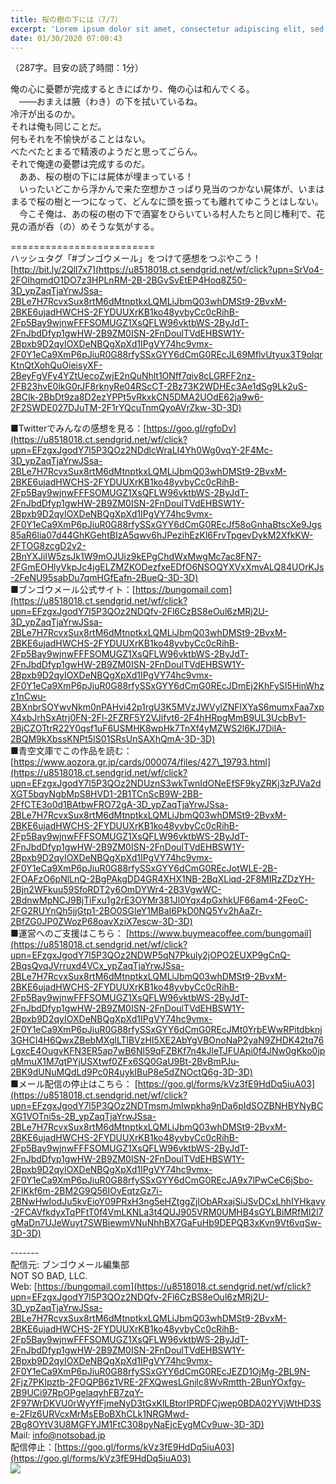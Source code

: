 ```yaml
---
title: 桜の樹の下には（7/7）
excerpt: 'Lorem ipsum dolor sit amet, consectetur adipiscing elit, sed do eiusmod tempor incididunt ut labore et dolore magna aliqua. Praesent elementum facilisis leo vel fringilla est ullamcorper eget. At imperdiet dui accumsan sit amet nulla facilisi morbi tempus.'
date: 01/30/2020 07:00:43
---
```


（287字。目安の読了時間：1分）  
  
俺の心に憂鬱が完成するときにばかり、俺の心は和んでくる。  
　――おまえは腋（わき）の下を拭いているね。  
冷汗が出るのか。  
それは俺も同じことだ。  
何もそれを不愉快がることはない。  
べたべたとまるで精液のようだと思ってごらん。  
それで俺達の憂鬱は完成するのだ。  
　ああ、桜の樹の下には屍体が埋まっている！  
　いったいどこから浮かんで来た空想かさっぱり見当のつかない屍体が、いまはまるで桜の樹と一つになって、どんなに頭を振っても離れてゆこうとはしない。  
　今こそ俺は、あの桜の樹の下で酒宴をひらいている村人たちと同じ権利で、花見の酒が呑（の）めそうな気がする。  
  
\=========================  
ハッシュタグ「#ブンゴウメール」をつけて感想をつぶやこう！　  
[http://bit.ly/2Qll7x7](https://u8518018.ct.sendgrid.net/wf/click?upn=SrVo4-2FOlhqmdO1DO7z3HPLnRM-2B-2BGvSvEtEP4Hoq8Z50-3D_ypZaqTjaYrwJSsa-2BLe7H7RcvxSux8rtM6dMtnptkxLQMLiJbmQ03whDMSt9-2BvxM-2BKE6ujadHWCHS-2FYDUUXrKB1ko48yvbyCc0cRihB-2Fp5Bay9wjnwFFFSOMUGZ1XsQFLW96vktbWS-2ByJdT-2FnJbdDfyp1gwHW-2B9ZM0ISN-2FnDoulTVdEHBSW1Y-2Bpxb9D2qyIOXDeNBQgXpXd1IPgVY74hc9vmx-2F0Y1eCa9XmP6pJiuR0G88rfySSxGYY6dCmG0REcJL69MflvUtyux3T9olqrKtnQtXohQuOieisyXF-2BeyFgVFy4YZtUecoZwjE2nQuNhlt1ONff7qiv8cLGRFF2nz-2FB23hvE0lkG0rJF8rknyRe04RScCT-2Bz73K2WDHEc3Ae1dSg9Lk2uS-2BCIk-2BbDt9za8D2ezYPPt5vRkxkCN5DMA2UOdE62ja9w6-2F2SWDE027DJuTM-2F1rYQcuTnmQyoAVrZkw-3D-3D)  
  
■Twitterでみんなの感想を見る：[https://goo.gl/rgfoDv](https://u8518018.ct.sendgrid.net/wf/click?upn=EFzgxJgodY7l5P3QOz2NDdlcWraLI4Yh0Wg0vqY-2F4Mc-3D_ypZaqTjaYrwJSsa-2BLe7H7RcvxSux8rtM6dMtnptkxLQMLiJbmQ03whDMSt9-2BvxM-2BKE6ujadHWCHS-2FYDUUXrKB1ko48yvbyCc0cRihB-2Fp5Bay9wjnwFFFSOMUGZ1XsQFLW96vktbWS-2ByJdT-2FnJbdDfyp1gwHW-2B9ZM0ISN-2FnDoulTVdEHBSW1Y-2Bpxb9D2qyIOXDeNBQgXpXd1IPgVY74hc9vmx-2F0Y1eCa9XmP6pJiuR0G88rfySSxGYY6dCmG0REcJf58oGnhaBtscXe9Jgs85aR6lia07d44GhKGehtBIzA5qwv6hJPezihEzKl6FrvTpgevDykM2XfkKW-2FTOG8zcgD2v2-2BnYXJiIW5zsJk1W9mOJUiz9kEPgChdWxMwgMc7ac8FN7-2FGmEOHlyVkpJc4jgELZMZKODezfxeEDfO6NSOQYXVxXmvALQ84UOrKJs-2FeNU95sabDu7qmHGfEafn-2BueQ-3D-3D)  
■ブンゴウメール公式サイト：[https://bungomail.com](https://u8518018.ct.sendgrid.net/wf/click?upn=EFzgxJgodY7l5P3QOz2NDQfv-2Fl6CzBS8eOul6zMRj2U-3D_ypZaqTjaYrwJSsa-2BLe7H7RcvxSux8rtM6dMtnptkxLQMLiJbmQ03whDMSt9-2BvxM-2BKE6ujadHWCHS-2FYDUUXrKB1ko48yvbyCc0cRihB-2Fp5Bay9wjnwFFFSOMUGZ1XsQFLW96vktbWS-2ByJdT-2FnJbdDfyp1gwHW-2B9ZM0ISN-2FnDoulTVdEHBSW1Y-2Bpxb9D2qyIOXDeNBQgXpXd1IPgVY74hc9vmx-2F0Y1eCa9XmP6pJiuR0G88rfySSxGYY6dCmG0REcJDmEj2KhFySI5HinWhzz1nCwu-2BXnbrSOYwvNkm0nPAHvi42p1rgU3K5MVzJWVylZNFlXYaS6mumxFaa7xpX4xbJrhSxAtrj0FN-2Fl-2FZRF5Y2VJifvt6-2F4hHRpgMmB9UL3UcbBv1-2BjCZOTtrR22Y0qsf1uF6USMHK8wpHk7TnXf4yMZWS2l6KJ7DilA-2BQM9kXbssKNPt5IS01SRsUnSAXhQmA-3D-3D)  
■青空文庫でこの作品を読む：[https://www.aozora.gr.jp/cards/000074/files/427\_19793.html](https://u8518018.ct.sendgrid.net/wf/click?upn=EFzgxJgodY7l5P3QOz2NDUznS3wkTwnIdONeEfSF9kyZRKj3zPJVa2dXGT5bqyNgbMpS8HVD1-2B1TCnScB9W-2BB-2FfCTE3o0d1BAtbwFRO72gA-3D_ypZaqTjaYrwJSsa-2BLe7H7RcvxSux8rtM6dMtnptkxLQMLiJbmQ03whDMSt9-2BvxM-2BKE6ujadHWCHS-2FYDUUXrKB1ko48yvbyCc0cRihB-2Fp5Bay9wjnwFFFSOMUGZ1XsQFLW96vktbWS-2ByJdT-2FnJbdDfyp1gwHW-2B9ZM0ISN-2FnDoulTVdEHBSW1Y-2Bpxb9D2qyIOXDeNBQgXpXd1IPgVY74hc9vmx-2F0Y1eCa9XmP6pJiuR0G88rfySSxGYY6dCmG0REcJotWLE-2B-2FOAFzO6pNlLnQ-2BgPAkgDD4GR4XHX1NB-2BqXLiqd-2F8MIRzZDzYH-2Bjn2WFkuu59SfoRDT2y6OmDYWr4-2B3VgwWC-2BdnwMpNCJ9BjTiFxu1g2rE3OYMr381Jl0Yqx4pGxhkUF66am4-2FeoC-2FG2RUYnQh5jjGtp1-2BO0SGIeY1MBaI6PkD0NQ5Yv2hAaZr-2BfZG0JP0ZWozP68oavXziX7escw-3D-3D)  
■運営へのご支援はこちら： [https://www.buymeacoffee.com/bungomail](https://u8518018.ct.sendgrid.net/wf/click?upn=EFzgxJgodY7l5P3QOz2NDWP5qN7Pkuly2jOPO2EUXP9gCnQ-2BqsQvqJVrruxd4VCx_ypZaqTjaYrwJSsa-2BLe7H7RcvxSux8rtM6dMtnptkxLQMLiJbmQ03whDMSt9-2BvxM-2BKE6ujadHWCHS-2FYDUUXrKB1ko48yvbyCc0cRihB-2Fp5Bay9wjnwFFFSOMUGZ1XsQFLW96vktbWS-2ByJdT-2FnJbdDfyp1gwHW-2B9ZM0ISN-2FnDoulTVdEHBSW1Y-2Bpxb9D2qyIOXDeNBQgXpXd1IPgVY74hc9vmx-2F0Y1eCa9XmP6pJiuR0G88rfySSxGYY6dCmG0REcJMt0YrbEWwRPitdbknj3GHCI4H6QwxZBebMXglLTlBVzHI5XE2AbYgVBOnoNaP2yaN9ZHDK42tq76LgxcE4OugvKFN3ER5ap7wB6Nl59qFZBKf7n4kJleTJFUApi0f4JNw0gKko0jpqMmuX1M7qtPYjUSXtwf0ZFx6SQ0GaU9Bt-2BvBmPJu-2BK9dUNuMQdLd9Pc0R4uykIBuP8e5dZNOctQ6g-3D-3D)  
■メール配信の停止はこちら： [https://goo.gl/forms/kVz3fE9HdDq5iuA03](https://u8518018.ct.sendgrid.net/wf/click?upn=EFzgxJgodY7l5P3QOz2NDTmsmJmIwpkha9nDa6pIdSOZBNHBYNyBCXG1VOTni5s-2B_ypZaqTjaYrwJSsa-2BLe7H7RcvxSux8rtM6dMtnptkxLQMLiJbmQ03whDMSt9-2BvxM-2BKE6ujadHWCHS-2FYDUUXrKB1ko48yvbyCc0cRihB-2Fp5Bay9wjnwFFFSOMUGZ1XsQFLW96vktbWS-2ByJdT-2FnJbdDfyp1gwHW-2B9ZM0ISN-2FnDoulTVdEHBSW1Y-2Bpxb9D2qyIOXDeNBQgXpXd1IPgVY74hc9vmx-2F0Y1eCa9XmP6pJiuR0G88rfySSxGYY6dCmG0REcJA9x7lPwCeC6jSbo-2FIKkf6m-2BM2G9Q56IOvEqtzGz7i-2BNwHwIodJu5kvEioY09PRxH3ng5eHZtggZjlObARxajSiJSvDCxLhhIYHkavy-2FCAVfkdyxTqPFtT0f4VmLKNLa3t4QUJ905VRM0UMHB4sGYLBiMRfMI2l7gMaDn7UJeWuyt7SWBiewmVNuNhhBX7GaFuHb9DEPQB3xKvn9Vt6vqSw-3D-3D)  
  
\-------  
配信元: ブンゴウメール編集部  
NOT SO BAD, LLC.  
Web: [https://bungomail.com](https://u8518018.ct.sendgrid.net/wf/click?upn=EFzgxJgodY7l5P3QOz2NDQfv-2Fl6CzBS8eOul6zMRj2U-3D_ypZaqTjaYrwJSsa-2BLe7H7RcvxSux8rtM6dMtnptkxLQMLiJbmQ03whDMSt9-2BvxM-2BKE6ujadHWCHS-2FYDUUXrKB1ko48yvbyCc0cRihB-2Fp5Bay9wjnwFFFSOMUGZ1XsQFLW96vktbWS-2ByJdT-2FnJbdDfyp1gwHW-2B9ZM0ISN-2FnDoulTVdEHBSW1Y-2Bpxb9D2qyIOXDeNBQgXpXd1IPgVY74hc9vmx-2F0Y1eCa9XmP6pJiuR0G88rfySSxGYY6dCmG0REcJEZD1OjMg-2BL9N-2Fjz7PKIpztb-2FOQPB6z1VRE-2FXQwesLGnjlc8WvRmtth-2BunYOxfgy-2B9UCi97RpOPgelaqyhFB7zqY-2F97WrDKVU0rWyYfFjmeNyD3tGxKlLBtorIPRDFCjwep0BDA02YVjWtHD3Se-2Flz6URVcxMrMsEBoBXhCLk1NRGMwd-2Bg8OYtV3U8MGFYJM1FtC308pyNaEjcEygMCv9uw-3D-3D)  
Mail: info@notsobad.jp  
配信停止：[https://goo.gl/forms/kVz3fE9HdDq5iuA03](https://goo.gl/forms/kVz3fE9HdDq5iuA03)  
![](https://u8518018.ct.sendgrid.net/wf/open?upn=ypZaqTjaYrwJSsa-2BLe7H7RcvxSux8rtM6dMtnptkxLQMLiJbmQ03whDMSt9-2BvxM-2BKE6ujadHWCHS-2FYDUUXrKB1ko48yvbyCc0cRihB-2Fp5Bay9wjnwFFFSOMUGZ1XsQFLW96vktbWS-2ByJdT-2FnJbdDfyp1gwHW-2B9ZM0ISN-2FnDoulTVdEHBSW1Y-2Bpxb9D2qyIOXDeNBQgXpXd1IPgVY74hc9vmx-2F0Y1eCa9XmP6pJiuR0G88rfySSxGYY6dCmG0REcJucyqSSm35a4R7GlWUwlsq6S4-2B7VGXWXYD2y-2FTkK2Jwzsg7v6cAM0h-2F0Gm2VFZn2YqKFhUYv6BCKqJEaYqYgEh1-2BI7wTQn-2FY8HAKdhPX0Cv2B-2BPBJxWY3C4tOP6PWPeLhPdk7ZfWzyB-2BaOSZ2WoQjq-2FdSzBaysVtoQ2KEkOU3t2a1jxfT7U1Ql11Jkpy7vbiePbHJLa1Xk8-2BDldPU0wEoaQ-3D-3D)